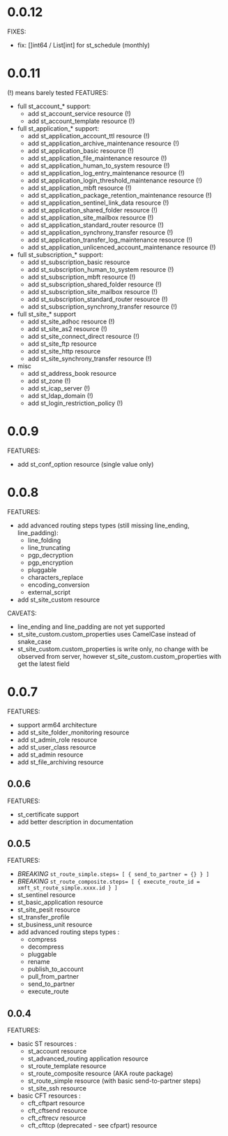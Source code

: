 

# 0.0.12

FIXES:
- fix: []int64 / List[int] for st_schedule (monthly)

# 0.0.11

 (!) means barely tested
FEATURES:
- full st_account_* support:
  - add st_account_service resource (!)
  - add st_account_template resource (!)
- full st_application_* support:
  - add st_application_account_ttl resource (!)
  - add st_application_archive_maintenance resource (!)
  - add st_application_basic resource (!)
  - add st_application_file_maintenance resource (!)
  - add st_application_human_to_system resource (!)
  - add st_application_log_entry_maintenance resource (!)
  - add st_application_login_threshold_maintenance resource (!)
  - add st_application_mbft resource (!)
  - add st_application_package_retention_maintenance resource (!)
  - add st_application_sentinel_link_data resource (!)
  - add st_application_shared_folder resource (!)
  - add st_application_site_mailbox resource (!)
  - add st_application_standard_router resource (!)
  - add st_application_synchrony_transfer resource (!)
  - add st_application_transfer_log_maintenance resource (!)
  - add st_application_unlicenced_account_maintenance resource (!)
- full st_subscription_* support:
  - add st_subscription_basic resource
  - add st_subscription_human_to_system resource (!)
  - add st_subscription_mbft resource (!)
  - add st_subscription_shared_folder resource (!)
  - add st_subscription_site_mailbox resource (!)
  - add st_subscription_standard_router resource (!)
  - add st_subscription_synchrony_transfer resource (!)
- full st_site_* support
  - add st_site_adhoc resource (!)
  - add st_site_as2 resource (!)
  - add st_site_connect_direct resource (!)
  - add st_site_ftp resource
  - add st_site_http resource
  - add st_site_synchrony_transfer resource (!)
- misc
  - add st_address_book resource
  - add st_zone (!)
  - add st_icap_server (!)
  - add st_ldap_domain (!)
  - add st_login_restriction_policy (!)

# 0.0.9

FEATURES:

- add st_conf_option resource (single value only)

# 0.0.8

FEATURES:
- add advanced routing steps types (still missing line_ending, line_padding):
  - line_folding
  - line_truncating
  - pgp_decryption
  - pgp_encryption
  - pluggable
  - characters_replace
  - encoding_conversion
  - external_script
- add st_site_custom resource

CAVEATS:
- line_ending and line_padding are not yet supported
- st_site_custom.custom_properties uses CamelCase instead of snake_case
- st_site_custom.custom_properties is write only, no change with be observed from server, however st_site_custom.custom_properties with get the latest field

# 0.0.7

FEATURES:
- support arm64 architecture
- add st_site_folder_monitoring resource
- add st_admin_role resource
- add st_user_class resource
- add st_admin resource
- add st_file_archiving resource

## 0.0.6

FEATURES:
- st_certificate support
- add better description in documentation 

## 0.0.5

FEATURES:
- *BREAKING* `st_route_simple.steps= [ { send_to_partner = {} } ]` 
- *BREAKING* `st_route_composite.steps= [ { execute_route_id = xmft_st_route_simple.xxxx.id } ]` 
- st_sentinel resource
- st_basic_application resource
- st_site_pesit resource
- st_transfer_profile
- st_business_unit resource
- add advanced routing steps types :
  - compress 
  - decompress
  - pluggable
  - rename
  - publish_to_account
  - pull_from_partner 
  - send_to_partner
  - execute_route

## 0.0.4

FEATURES:
- basic ST resources : 
  - st_account resource
  - st_advanced_routing application resource
  - st_route_template resource
  - st_route_composite resource (AKA route package)
  - st_route_simple resource (with basic send-to-partner steps)
  - st_site_ssh resource
- basic CFT resources : 
  - cft_cftpart resource
  - cft_cftsend resource
  - cft_cftrecv resource
  - cft_cfttcp (deprecated - see cfpart) resource
